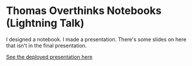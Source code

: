 # Thomas Overthinks Notebooks (Lightning Talk)

I designed a notebook. I made a presentation. There's some slides on here that isn't in the final presentation.

[See the deployed presentation here](https://notebook.tchin.io/)

